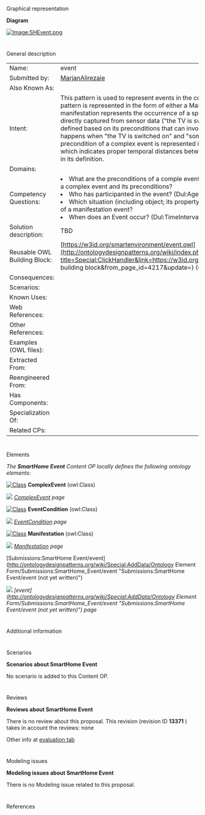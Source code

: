# 

 Graphical representation



__Diagram__ 





[![Image:SHEvent.png](../images/5/5b/SHEvent.png)](../Image/SHEvent.png "Image:SHEvent.png")





# 

 General description




|  |  |
| --- | --- |
|  Name:  |  event  |
|  Submitted by:  | [MarjanAlirezaie](../User/MarjanAlirezaie "User:MarjanAlirezaie")  |
|  Also Known As:  |  |
|  Intent:  |  This pattern is used to represent events in the context of smart environments. An event in this pattern is represented in the form of either a Manifestation or a Complex Event, where a manifestation represents the occurrence of a specific situation of an object which can be directly captured from sensor data ("the TV is switched on"), whereas a complex event is defined based on its preconditions that can involve different events (e.g., "watching TV" happens when "the TV is switched on" and "someone is sitting on the couch").  The precondition of a complex event is represented in the form of a situation (DUL:Situation) which indicates proper temporal distances between a complex event and, the events involved in its definition.  |
|  Domains:  |  |
|  Competency Questions:  | <li>       What are the preconditions of a comple event? And what is the temporal distance between a complex event and its preconditions?      </li><li>       Who has participanted in the event? (Dul:Agent)      </li><li>       Which situation (including object; its property and its state) has been captured in the form of a manifestation event?      </li><li>       When does an Event occur? (Dul:TimeInterval)      </li> |
|  Solution description:  |  TBD  |
|  Reusable OWL Building Block:  | [https://w3id.org/smartenvironment/event.owl](http://ontologydesignpatterns.org/wiki/index.php?title=Special:ClickHandler&link=https://w3id.org/smartenvironment/event.owl&message=OWL building block&from_page_id=4217&update=)  (0)  |
|  Consequences:  |  |
|  Scenarios:  |  |
|  Known Uses:  |  |
|  Web References:  |  |
|  Other References:  |  |
|  Examples (OWL files):  |  |
|  Extracted From:  |  |
|  Reengineered From:  |  |
|  Has Components:  |  |
|  Specialization Of:  |  |
|  Related CPs:  |  |



  





# 

 Elements



_The
 __SmartHome Event__ 
 Content OP locally defines the following ontology elements:_ 





[![Class](../../../images/thumb/2/27/Class.gif/20px-Class.gif)](../Image/Class.gif "Class")
__ComplexEvent__ 
 (owl:Class)
 
[![](../../../../images/thumb/8/87/ArrowRight.gif/11px-ArrowRight.gif)](../Image/ArrowRight.gif "ArrowRight.gif")
_[ComplexEvent](../Submissions/SmartHome_Event/ComplexEvent "Submissions:SmartHome Event/ComplexEvent") 
 page_ 



[![Class](../../../images/thumb/2/27/Class.gif/20px-Class.gif)](../Image/Class.gif "Class")
__EventCondition__ 
 (owl:Class)
 
[![](../../../../images/thumb/8/87/ArrowRight.gif/11px-ArrowRight.gif)](../Image/ArrowRight.gif "ArrowRight.gif")
_[EventCondition](../Submissions/SmartHome_Event/EventCondition "Submissions:SmartHome Event/EventCondition") 
 page_ 



[![Class](../../../images/thumb/2/27/Class.gif/20px-Class.gif)](../Image/Class.gif "Class")
__Manifestation__ 
 (owl:Class)
 
[![](../../../../images/thumb/8/87/ArrowRight.gif/11px-ArrowRight.gif)](../Image/ArrowRight.gif "ArrowRight.gif")
_[Manifestation](../Submissions/SmartHome_Event/Manifestation "Submissions:SmartHome Event/Manifestation") 
 page_ 



[Submissions:SmartHome Event/event](http://ontologydesignpatterns.org/wiki/Special:AddData/Ontology Element Form/Submissions:SmartHome_Event/event "Submissions:SmartHome Event/event (not yet written)") 

[![](../../../../images/thumb/8/87/ArrowRight.gif/11px-ArrowRight.gif)](../Image/ArrowRight.gif "ArrowRight.gif")
_[event](http://ontologydesignpatterns.org/wiki/Special:AddData/Ontology Element Form/Submissions:SmartHome_Event/event "Submissions:SmartHome Event/event (not yet written)") 
 page_ 


# 

 Additional information



# 

 Scenarios




__Scenarios about SmartHome Event__ 


 No scenario is added to this Content OP.
 




# 

 Reviews




__Reviews about SmartHome Event__ 


 There is no review about this proposal.
This revision (revision ID
 __13371__ 
 ) takes in account the reviews: none
 



 Other info at
 [evaluation tab](http://ontologydesignpatterns.org/wiki/index.php?title=Submissions:SmartHome_Event&action=evaluation "http://ontologydesignpatterns.org/wiki/index.php?title=Submissions:SmartHome_Event&action=evaluation") 





  





# 

 Modeling issues




__Modeling issues about SmartHome Event__ 


 There is no Modeling issue related to this proposal.
 




  





# 

 References